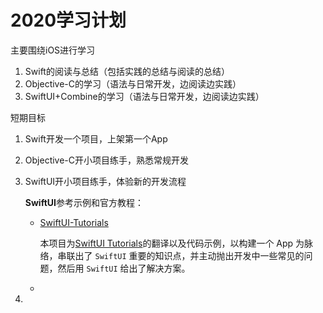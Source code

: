 # 2020学习计划

主要围绕iOS进行学习

1. Swift的阅读与总结（包括实践的总结与阅读的总结）
2. Objective-C的学习（语法与日常开发，边阅读边实践）
3. SwiftUI+Combine的学习（语法与日常开发，边阅读边实践）

短期目标

1. Swift开发一个项目，上架第一个App

2. Objective-C开小项目练手，熟悉常规开发

3. SwiftUI开小项目练手，体验新的开发流程

   **SwiftUI**参考示例和官方教程：

   * [SwiftUI-Tutorials](https://github.com/WillieWangWei/SwiftUI-Tutorials)

     本项目为[SwiftUI   Tutorials](https://developer.apple.com/tutorials/swiftui)的翻译以及代码示例，以构建一个 App 为脉络，串联出了 `SwiftUI` 重要的知识点，并主动抛出开发中一些常见的问题，然后用 `SwiftUI` 给出了解决方案。

   * 

4. 